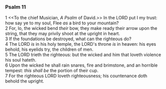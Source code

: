 ### Psalm 11

1 <<To the chief Musician, *A Psalm* of David.>> In the LORD put I my trust: how say ye to my soul, Flee *as* a bird to your mountain?  
2 For, lo, the wicked bend *their* bow, they make ready their arrow upon the string, that they may privily shoot at the upright in heart.  
3 If the foundations be destroyed, what can the righteous do?  
4 The LORD *is* in his holy temple, the LORD's throne *is* in heaven: his eyes behold, his eyelids try, the children of men.  
5 The LORD trieth the righteous: but the wicked and him that loveth violence his soul hateth.  
6 Upon the wicked he shall rain snares, fire and brimstone, and an horrible tempest: *this shall be* the portion of their cup.  
7 For the righteous LORD loveth righteousness; his countenance doth behold the upright.  
